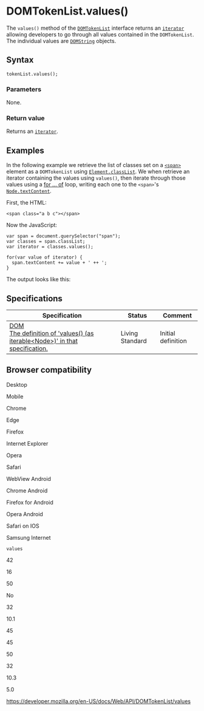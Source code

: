 DOMTokenList.values()
=====================

The `values()` method of the [`DOMTokenList`](../domtokenlist) interface returns an [`iterator`](https://developer.mozilla.org/en-US/docs/Web/JavaScript/Reference/Iteration_protocols) allowing developers to go through all values contained in the `DOMTokenList`. The individual values are [`DOMString`](../domstring) objects.

Syntax
------

    tokenList.values();

### Parameters

None.

### Return value

Returns an [`iterator`](https://developer.mozilla.org/en-US/docs/Web/JavaScript/Reference/Iteration_protocols).

Examples
--------

In the following example we retrieve the list of classes set on a [`<span>`](https://developer.mozilla.org/en-US/docs/Web/HTML/Element/span) element as a `DOMTokenList` using [`Element.classList`](../element/classlist). We when retrieve an iterator containing the values using `values()`, then iterate through those values using a [for ... of](https://developer.mozilla.org/en-US/docs/Web/JavaScript/Reference/Statements/for...of) loop, writing each one to the `<span>`'s [`Node.textContent`](../node/textcontent).

First, the HTML:

    <span class="a b c"></span>

Now the JavaScript:

    var span = document.querySelector("span");
    var classes = span.classList;
    var iterator = classes.values();

    for(var value of iterator) {
      span.textContent += value + ' ++ ';
    }

The output looks like this:

Specifications
--------------

<table><thead><tr class="header"><th>Specification</th><th>Status</th><th>Comment</th></tr></thead><tbody><tr class="odd"><td><a href="https://dom.spec.whatwg.org/#domtokenlist">DOM<br />
<span class="small">The definition of 'values() (as iterable&lt;Node&gt;)' in that specification.</span></a></td><td><span class="spec-living">Living Standard</span></td><td>Initial definition</td></tr></tbody></table>

Browser compatibility
---------------------

Desktop

Mobile

Chrome

Edge

Firefox

Internet Explorer

Opera

Safari

WebView Android

Chrome Android

Firefox for Android

Opera Android

Safari on IOS

Samsung Internet

`values`

42

16

50

No

32

10.1

45

45

50

32

10.3

5.0

<a href="https://developer.mozilla.org/en-US/docs/Web/API/DOMTokenList/values" class="_attribution-link">https://developer.mozilla.org/en-US/docs/Web/API/DOMTokenList/values</a>
